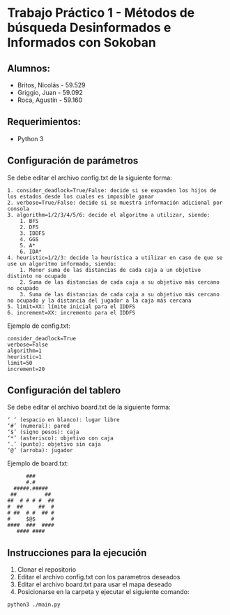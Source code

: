 # Trabajo Práctico 1 - Métodos de búsqueda Desinformados e Informados con Sokoban

## Alumnos:
- Britos, Nicolás - 59.529
- Griggio, Juan - 59.092
- Roca, Agustín - 59.160

## Requerimientos:
- Python 3

## Configuración de parámetros
Se debe editar el archivo config.txt de la siguiente forma:

    1. consider_deadlock=True/False: decide si se expanden los hijos de los estados desde los cuales es imposible ganar
    2. verbose=True/False: decide si se muestra información adicional por consola
    3. algorithm=1/2/3/4/5/6: decide el algoritmo a utilizar, siendo:
        1. BFS
        2. DFS
        3. IDDFS
        4. GGS
        5. A*
        6. IDA*
    4. heuristic=1/2/3: decide la heurística a utilizar en caso de que se use un algoritmo informado, siendo:
        1. Menor suma de las distancias de cada caja a un objetivo distinto no ocupado
        2. Suma de las distancias de cada caja a su objetivo más cercano no ocupado
        3. Suma de las distancias de cada caja a su objetivo más cercano no ocupado y la distancia del jugador a la caja más cercana
    5. limit=XX: límite inicial para el IDDFS
    6. increment=XX: incremento para el IDDFS

Ejemplo de config.txt:

    consider_deadlock=True
    verbose=False
    algorithm=1
    heuristic=1
    limit=50
    increment=20

## Configuración del tablero
Se debe editar el archivo board.txt de la siguiente forma:

    ‘ ‘ (espacio en blanco): lugar libre
    ‘#’ (numeral): pared
    ‘$’ (signo pesos): caja
    ‘*’ (asterisco): objetivo con caja 
    ‘.’ (punto): objetivo sin caja
    ‘@’ (arroba): jugador

Ejemplo de board.txt:

          ###
          #.#
      #####.#####
     ##         ##
    ##  # # # #  ##
    #  ##     ##  #
    # ##  # #  ## #
    #     $@$     #
    ####  ###  ####
       #### ####

## Instrucciones para la ejecución
1. Clonar el repositorio
2. Editar el archivo config.txt con los parametros deseados        
3. Editar el archivo board.txt para usar el mapa deseado
4. Posicionarse en la carpeta y ejecutar el siguiente comando:
```
python3 ./main.py
```
